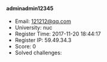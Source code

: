 #### adminadmin12345  

* Email: 121212@qq.com  
* University: nuc  
* Register Time: 2017-11-20 18:44:17  
* Register IP: 59.49.34.3  
* Score: 0  
* Solved challenges: 
